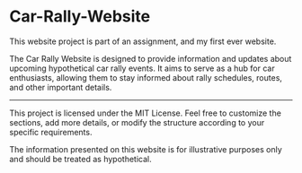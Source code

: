 # Car-Rally-Website

This website project is part of an assignment, and my first ever website.

The Car Rally Website is designed to provide information and updates about upcoming hypothetical car rally events. 
It aims to serve as a hub for car enthusiasts, allowing them to stay informed about rally schedules, routes, and other important details.

____________________________________________________________________
                      
This project is licensed under the MIT License.
Feel free to customize the sections, add more details, or modify the structure according to your specific requirements.

The information presented on this website is for illustrative purposes only and should be treated as hypothetical. 
